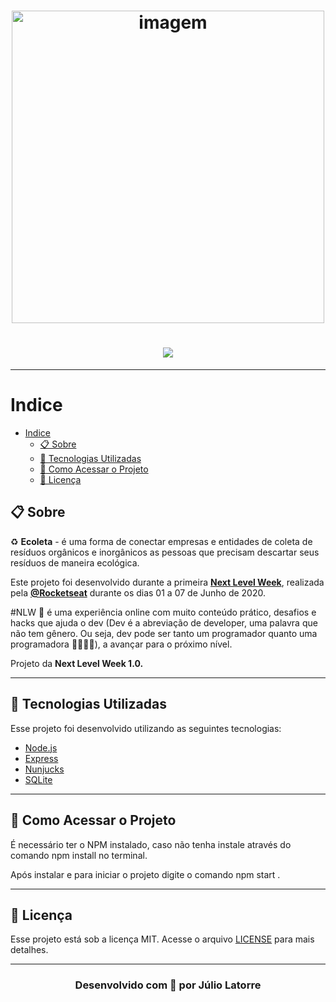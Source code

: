 <h1 align="center">
 <img src="https://i.imgur.com/INDlEGV.png" alt="imagem" width="500"/>  
</h1>

<h1 align="center">
    <img src="https://i.imgur.com/YcQeyR6.jpg">
</h1>

---

# Indice
- [Indice](#indice)
  - [📋 Sobre](#-sobre)
  - [🚀 Tecnologias Utilizadas](#-tecnologias-utilizadas)
  - [:bookmark: Como Acessar o Projeto](#-como-acessar-o-projeto)
  - [📝 Licença](#-licença)


## 📋 Sobre

:recycle: **Ecoleta** - é uma forma de conectar empresas e entidades de coleta de resíduos orgânicos e inorgânicos as pessoas que precisam descartar seus resíduos de maneira ecológica.

Este projeto foi desenvolvido durante a primeira **[Next Level Week](https://nextlevelweek.com/)**, realizada pela **[@Rocketseat](https://github.com/Rocketseat)** durante os dias 01 a 07 de Junho de 2020.

#NLW 🚀 é uma experiência online com muito conteúdo prático, desafios e hacks que ajuda o dev (Dev é a abreviação de developer, uma palavra que não tem gênero. Ou seja, dev pode ser tanto um programador quanto uma programadora 👨‍🚀👩‍🚀), a avançar para o próximo nível.

Projeto da **Next Level Week 1.0.**

---

## 🚀 Tecnologias Utilizadas
Esse projeto foi desenvolvido utilizando as seguintes tecnologias:

- [Node.js](https://nodejs.org/en/)
- [Express](https://expressjs.com/pt-br/)
- [Nunjucks](https://mozilla.github.io/nunjucks//)
- [SQLite](https://www.sqlite.org/index.html)

---

## :bookmark: Como Acessar o Projeto

   É necessário ter o NPM instalado, caso não tenha instale através do comando npm install no terminal.

   Após instalar e para iniciar o projeto digite o comando npm start .

---

## 📝 Licença
Esse projeto está sob a licença MIT. Acesse o arquivo [LICENSE](https://github.com/Juliolatorre/Ecoleta/blob/master/LICENSE) para mais detalhes.

---

<h3 align="center"> 
 Desenvolvido com 💜 por Júlio Latorre
</h3>